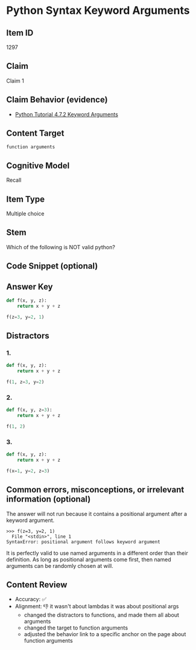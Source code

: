 # Python Syntax Keyword Arguments

## Item ID
1297

## Claim
Claim 1

## Claim Behavior (evidence)
* [Python Tutorial 4.7.2 Keyword Arguments](https://docs.python.org/3/tutorial/controlflow.html#keyword-arguments)

## Content Target
`function arguments`

## Cognitive Model 
Recall

## Item Type
Multiple choice

## Stem
Which of the following is NOT valid python?

## Code Snippet (optional)

## Answer Key
```python
def f(x, y, z):
    return x + y + z

f(z=3, y=2, 1)
```

## Distractors 
### 1.
```python
def f(x, y, z):
    return x + y + z

f(1, z=3, y=2)
```

### 2.
```python
def f(x, y, z=3):
    return x + y + z

f(1, 2)
```

### 3.
```python
def f(x, y, z):
    return x + y + z

f(x=1, y=2, z=3)
```

## Common errors, misconceptions, or irrelevant information (optional)
The answer will not run because it contains a positional argument after a keyword argument.
```
>>> f(z=3, y=2, 1)
  File "<stdin>", line 1
SyntaxError: positional argument follows keyword argument
```
It is perfectly valid to use named arguments in a different order than their definition. As long as positional arguments come first, then named arguments can be randomly chosen at will.

## Content Review

- Accuracy: ✅
- Alignment: 👎 it wasn't about lambdas it was about positional args
    * changed the distractors to functions, and made them all about arguments
    * changed the target to function arguments
    * adjusted the behavior link to a specific anchor on the page about function arguments
